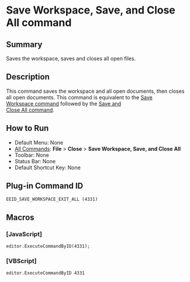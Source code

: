 # Save Workspace, Save, and Close All command

## Summary

Saves the workspace, saves and closes all open files.

## Description

This command saves the workspace and all open documents, then closes all open documents. This command is equivalent to the [Save \
Workspace command](save_workspace) followed by the [Save and \
Close All command](save_exit_all).

## How to Run

- Default Menu: None
- [All Commands](../tools/all_commands): **File** \> **Close**
\> **Save Workspace, Save, and Close All**
- Toolbar: None
- Status Bar: None
- Default Shortcut Key: None

## Plug-in Command ID

```
EEID_SAVE_WORKSPACE_EXIT_ALL (4331)```

## Macros

### \[JavaScript\]

```
editor.ExecuteCommandByID(4331);
```

### \[VBScript\]

```
editor.ExecuteCommandByID 4331
```
